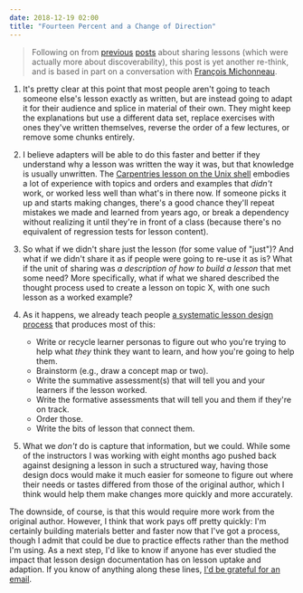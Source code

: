 ```yaml
---
date: 2018-12-19 02:00
title: "Fourteen Percent and a Change of Direction"
---
```


> Following on from [previous]({{site.github.url}}/2018/12/12/twelve-percent.html)
> [posts]({{site.github.url}}/2018/12/17/thirteen-percent.html)
> about sharing lessons
> (which were actually more about discoverability),
> this post is yet another re-think,
> and is based in part on a conversation with [François Michonneau](https://francoismichonneau.net/).

1.  It's pretty clear at this point that
    most people aren't going to teach someone else's lesson exactly as written,
    but are instead going to adapt it for their audience
    and splice in material of their own.
    They might keep the explanations but use a different data set,
    replace exercises with ones they've written themselves,
    reverse the order of a few lectures,
    or remove some chunks entirely.

2.  I believe adapters will be able to do this faster and better
    if they understand why a lesson was written the way it was,
    but that knowledge is usually unwritten.
    The [Carpentries lesson on the Unix shell](http://swcarpentry.github.io/shell-novice/)
    embodies a lot of experience
    with topics and orders and examples that *didn't* work,
    or worked less well than what's in there now.
    If someone picks it up and starts making changes,
    there's a good chance they'll repeat mistakes we made and learned from years ago,
    or break a dependency without realizing it until they're in front of a class
    (because there's no equivalent of regression tests for lesson content).

3.  So what if we didn't share just the lesson (for some value of "just")?
    And what if we didn't share it as if people were going to re-use it as is?
    What if the unit of sharing was *a description of how to build a lesson* that met some need?
    More specifically,
    what if what we shared described the thought process used to create a lesson on topic X,
    with one such lesson as a worked example?

4.  As it happens,
    we already teach people [a systematic lesson design process](http://teachtogether.tech/en/process/)
    that produces most of this:
    -   Write or recycle learner personas to figure out who you're trying to help
        what *they* think they want to learn,
	and how you're going to help them.
    -   Brainstorm (e.g., draw a concept map or two).
    -	Write the summative assessment(s) that will tell you and your learners if the lesson worked.
    -	Write the formative assessments that will tell you and them if they're on track.
    -	Order those.
    -	Write the bits of lesson that connect them.

5.  What we *don't* do is capture that information, but we could.
    While some of the instructors I was working with eight months ago
    pushed back against designing a lesson in such a structured way,
    having those design docs would make it much easier for someone to figure out
    where their needs or tastes differed from those of the original author,
    which I think would help them make changes more quickly and more accurately.

The downside, of course, is that this would require more work from the original author.
However, I think that work pays off pretty quickly:
I'm certainly building materials better and faster now that I've got a process,
though I admit that could be due to practice effects rather than the method I'm using.
As a next step,
I'd like to know if anyone has ever studied the impact that lesson design documentation has on lesson uptake and adaption.
If you know of anything along these lines,
[I'd be grateful for an email](mailto:gvwilson@third-bit.com).
